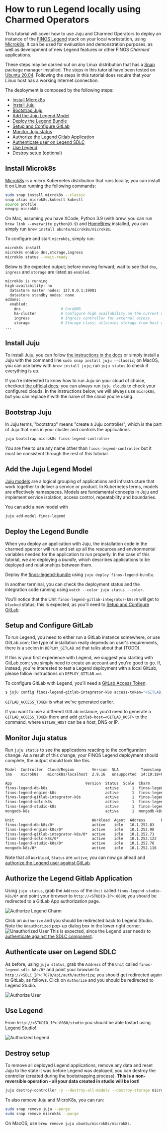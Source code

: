 # How to run Legend locally using Charmed Operators
This tutorial will cover how to use Juju and Charmed Operators to deploy an instance of the [FINOS Legend](https://www.finos.org/legend) stack on your local workstation, using [Microk8s](https://microk8s.io/). It can be used for evaluation and demonstration purposes, as well as  development of new Legend features or other FINOS *Charmed* applications.

These steps may be carried out on any Linux distribution that has a [Snap](https://snapcraft.io/) package manager installed. The steps in this tutorial have been tested on [Ubuntu 20.04](https://releases.ubuntu.com/focal/). Following the steps in this tutorial does require that your Linux host has a working Internet connection.

The deployment is composed by the following steps:
- [Install Microk8s](#Install-Microk8s)
- [Install Juju](#Install-Juju)
- [Bootstrap Juju](#Bootstrap-Juju)
- [Add the Juju Legend Model](#Add-the-Juju-Legend-Model)
- [Deploy the Legend Bundle](#Deploy-the-Legend-Bundle)
- [Setup and Configure GitLab](#Setup-and-Configure-GitLab)
- [Monitor Juju status](#Monitor-Juju-status)
- [Authorize the Legend Gitlab Application](#Authorize-the-Legend-Gitlab-Application)
- [Authenticate user on Legend SDLC](#Authenticate-user-on-Legend-SDLC)
- [Use Legend](#Use-Legend)
- [Destroy setup](#Destroy-setup) (optional)

## Install Microk8s
[Microk8s](https://microk8s.io/) is a *micro* Kubernetes distribution that runs locally; you can install it on Linux running the following commands:
```bash
sudo snap install microk8s --classic
snap alias microk8s.kubectl kubectl
source profile
newgrp microk8s
```

On Mac, assuming you have XCode, Python 3.9 (with brew, you can run `brew link --overwrite python@3.9`) and [HomeBrew](brew.sh) installed, you can simply run `brew install ubuntu/microk8s/microk8s`.

To configure and start `microk8s`, simply run:

```bash
microk8s install
microk8s enable dns,storage,ingress
microk8s status --wait-ready
```

Below is the expected output; before moving forward, wait to see that `dns`, `ingress` and `storage` are listed as `enabled`.

```bash
microk8s is running
high-availability: no
  datastore master nodes: 127.0.0.1:19001
  datastore standby nodes: none
addons:
  enabled:
    dns                  # CoreDNS
    ha-cluster           # Configure high availability on the current node
    ingress              # Ingress controller for external access
    storage              # Storage class; allocates storage from host directory
...
```

## Install Juju
To install Juju, you can follow [the instructions in the docs](https://juju.is/docs/olm/installing-juju) or simply install a Juju with the command line `sudo snap install juju --classic`; on MacOS, you can use brew with `brew install juju`; run `juju status` to check if everything is up.

If you're interested to know how to run Juju on your cloud of choice, checkout [the official docs](https://juju.is/docs/olm/clouds); you can always run `juju clouds` to check your configured clouds. In the instructions below, we will always use `microk8s`, but you can replace it with the name of the cloud you're using.

## Bootstrap Juju
In Juju terms, "bootstrap" means "create a Juju controller", which is the part of Juju that runs in your cluster and controls the applications.

```bash
juju bootstrap microk8s finos-legend-controller
```

You are free to use any name other than `finos-legend-controller` but it must be consistent through the rest of this tutorial.

## Add the Juju Legend Model
[Juju models](https://juju.is/docs/olm/models) are a logical grouping of applications and infrastructure that work together to deliver a service or product. In Kubernetes terms, models are effectively namespaces. Models are fundamental concepts in Juju and implement service isolation, access control, repeatability and boundaries.

You can add a new model with
``` bash
juju add-model finos-legend
```

## Deploy the Legend Bundle
When you deploy an application with Juju, the installation code in the charmed operator will run and set up all the resources and environmental variables needed for the application to run properly. In the case of this tutorial, we are deploying a *bundle*, which describes applications to be deployed and relationships between them.

Deploy the [finos-legend-bundle](https://github.com/finos/finos-legend-bundle) using `juju deploy finos-legend-bundle`.

In another terminal, you can check the deployment status and the integration code running using `watch --color juju status --color`.

You'll notice that the Unit `finos-legend-gitlab-integrator-k8s/0` will get to `blocked` status; this is expected, as you'll need to [Setup and Configure GitLab](#Setup-and-Configure-GitLab).

## Setup and Configure GitLab
To run Legend, you need to either run a GitLab instance somewhere, or use GitLab.com; the type of installation really depends on user's requirements, there is a secion in `DEPLOY_GITLAB.md` that talks about that (TODO).

If this is your first experience with Legend, we suggest you starting with GitLab.com; you simply need to create an account and you're good to go. If, instead, you're interested to test a Legend deployment with a local GitLab, please follow instructions on `DEPLOY_GITLAB.md`.

To configure GitLab with Legend, you'll need a [GitLab Access Token](LOCAL_RUN.md):
```bash
$ juju config finos-legend-gitlab-integrator-k8s access-token="<GITLAB_ACCESS_TOKEN>"
```

`GITLAB_ACCESS_TOKEN` is what we've generated earlier.

If you want to use a different GitLab instance, you'd need to generate a `GITLAB_ACCESS_TOKEN` there and add `gitlab-host=<GITLAB_HOST>` to the command, where `GITLAB_HOST` can be a host, DNS or IP.

## Monitor Juju status
Run `juju status` to see the applications reacting to the configuration change. As a result of this change, your FINOS Legend deployment should complete, the output should look like this.

```bash
Model  Controller  Cloud/Region        Version  SLA          Timestamp
lma    microk8s    microk8s/localhost  2.9.16   unsupported  14:19:18+01:00

App                                 Version  Status  Scale  Charm                               Store     Channel  Rev  OS          Address         Message
finos-legend-db-k8s                          active      1  finos-legend-db-k8s                 charmhub  edge      13  kubernetes  10.152.183.135
finos-legend-engine-k8s                      active      1  finos-legend-engine-k8s             charmhub  edge      13  kubernetes  10.152.183.11
finos-legend-gitlab-integrator-k8s           active      1  finos-legend-gitlab-integrator-k8s  charmhub  edge      24  kubernetes  10.152.183.102
finos-legend-sdlc-k8s                        active      1  finos-legend-sdlc-k8s               charmhub  edge      36  kubernetes  10.152.183.42
finos-legend-studio-k8s                      active      1  finos-legend-studio-k8s             charmhub  edge      14  kubernetes  10.152.183.141
mongodb-k8s                                  active      1  mongodb-k8s                         charmhub  edge       6  kubernetes  10.152.183.210

Unit                                   Workload  Agent  Address       Ports  Message
finos-legend-db-k8s/0*                 active    idle   10.1.252.83
finos-legend-engine-k8s/0*             active    idle   10.1.252.98
finos-legend-gitlab-integrator-k8s/0*  active    idle   10.1.252.71
finos-legend-sdlc-k8s/0*               active    idle   10.1.252.122
finos-legend-studio-k8s/0*             active    idle   10.1.252.78
mongodb-k8s/0*                         active    idle   10.1.252.116
```

Note that all `Workload`,  `Status` are `active`; you can now go ahead and [authorize the Legend user against GitLab](#Authorize-Legend-user-against-Gitlab).

## Authorize the Legend Gitlab Application
Using `juju status`, grab the `Address` of the `Unit` called `finos-legend-studio-k8s/0*` and point your browser to `http://<STUDIO-IP>:8080`; you should be redirected to a GitLab App authorization page.

![Authorize Legend Charm](./images/authorize-legend-charm.png)

Click on `Authorize` and you should be redirected back to Legend Studio. Note the `Unauthorized` pop-up dialog box in the lower right corner. ![Unauthorized User](./images/unauthorized-studio-charm.png) This is expected, since the Legend user needs to [authenticate against the SDLC component]((#authorize-the-user-to-use-legend)).

## Authenticate user on Legend SDLC
As before, using `juju status`, grab the `Address` of the `Unit` called `finos-legend-sdlc-k8s/0*` and point your browser to `http://<SDLC_IP>:7070/api/auth/authorize`; you should get redirected again to GitLab, as follows. Click on `Authorize` and you should be redirected to Legend Studio.

![Authorize User](./images/authorize-charm-user.png)

## Use Legend
From `http://<STUDIO_IP>:8080/studio` you should be able tostart using Legend Studio!

![Authorized Legend](./images/authorized-studio-charm.png)

## Destroy setup
To remove all deployed Legend applications, remove any data and reset Juju to the state it was before Legend was deployed, you can destroy the controller (created during the bootstrapping process). **This is a non-reversible operation - all your data created in studio will be lost!**

```bash
juju destroy-controller -y --destroy-all-models --destroy-storage microk8s
```

To also remove Juju and MicroK8s, you can run:
``` bash
sudo snap remove juju --purge
sudo snap remove microk8s --purge
```

On MacOS, use `brew remove juju ubuntu/microk8s/microk8s`.
